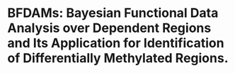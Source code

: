 # BFDAMs: Bayesian Functional Data Analysis over Dependent Regions and Its Application for Identification of Differentially Methylated Regions.
